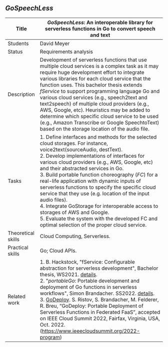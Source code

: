 ## *GoSpeechLess*

| Title | ***GoSpeechLess*: An interoperable library for serverless functions in Go to convert speech and text** |
| - | - | 
| Students | David Meyer | 
| Status | Requirements analysis | 
| Description | Development of serverless functions that use multiple cloud services is a complex task as it may require huge development effort to integrate various libraries for each cloud service that the function uses. This bachelor thesis extends *fService* to support programming language Go and various cloud services (e.g., speech2text and text2speech) of multiple cloud providers (e.g., AWS, Google, etc). Heuristics may be added to determine which specific cloud service to be used (e.g., Amazon Transcribe or Google SpeechtoText) based on the storage location of the audio file.
|Tasks| 1. Define interfaces and methods for the selected cloud storages. For instance, voice2text(sourceAudio, destText).<br> 2. Develop implementations of interfaces for various cloud providers (e.g., AWS, Google, etc) and their abstracted services in Go. <br> 3. Build portable function choreography (*FC*) for a real-life application with dynamic inputs of serverless functions to specify the specific cloud service that they use (e.g. location of the input audio files).<br> 4. Integrate GoStorage for interoperable access to storages of AWS and Google.<br> 5. Evaluate the system with the developed FC and optimal selection of the proper cloud service.|
| Theoretical skills | Cloud Computing, Serverless. | 
| Practical skills | Go; Cloud APIs.|
| Related work| 1. B. Hackstock, "fService: Configurable abstraction for serverless development", Bachelor thesis, WS2021. [details](./closed/fService.md).<br> 2. "*portableGo*: Portable development and deployment of Go functions in serverless workflows", Simon Brandacher. SS2022. [details](./closed/portableGo.md).<br>3. [GoDeploy](https://github.com/FaaSTools/GoDeploy). S. Ristov, S. Brandacher, M. Felderer, R. Breu, “GoDeploy: Portable Deployment of Serverless Functions in Federated FaaS”, accepted on IEEE Cloud Summit 2022, Fairfax, Virginia, USA, Oct. 2022. (https://www.ieeecloudsummit.org/2022-program)|

